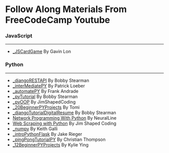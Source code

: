 # Follow Along Materials From FreeCodeCamp Youtube

### JavaScript
---
- [_JSCardGame](https://www.youtube.com/watch?v=Bj6lC93JMi0) By Gavin Lon

### Python
---
- [_djangoRESTAPI](https://www.youtube.com/watch?v=tujhGdn1EMI) By Bobby Stearman
- [_interMediatePY](https://www.youtube.com/watch?v=HGOBQPFzWKo) By Patrick Loeber
- [_automatePY](https://www.youtube.com/watch?v=PXMJ6FS7llk) By Frank Andrade
- [_pyTutorial](https://www.youtube.com/watch?v=8124kv-632k) By Bobby Stearman
- [_pyOOP](https://www.youtube.com/watch?v=Ej_02ICOIgs) By JimShapedCoding
- [_20BeginnerPYProjects](https://www.youtube.com/watch?v=pdy3nh1tn6I) By Tomi
- [_djangoTutorialDigitalResume](https://www.youtube.com/watch?v=0oSsLbh_Kv4) By Bobby Stearman
- [Network Programming With Python](https://www.youtube.com/watch?v=FGdiSJakIS4) By NeuralLine
- [Web Scraping with Python](https://www.youtube.com/watch?v=XVv6mJpFOb0) By Jim Shaped Coding
- [_numpy](https://www.youtube.com/watch?v=QUT1VHiLmmI) By Keith Galli
- [_introPythonFlask](https://www.youtube.com/watch?v=Z1RJmh_OqeA) By Jake Rieger
- [_pingPongTutorialPY](https://www.youtube.com/watch?v=C6jJg9Zan7w) By Christian Thompson
- [_12BeginnerPYProjects](https://www.youtube.com/watch?v=8ext9G7xspg) By Kylie Ying